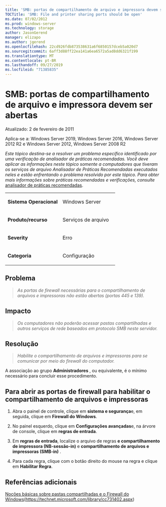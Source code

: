 ```yaml
---
title: 'SMB: portas de compartilhamento de arquivo e impressora devem ser abertas'
TOCTitle: 'SMB: File and printer sharing ports should be open'
ms.date: 07/02/2012
ms.prod: windows-server
ms.technology: storage
author: JasonGerend
manager: elizapo
ms.author: jgerend
ms.openlocfilehash: 22cd926fdb873538631a6f6850157dceb5a020d7
ms.sourcegitcommit: 6aff3d88ff22ea141a6ea6572a5ad8dd6321f199
ms.translationtype: MT
ms.contentlocale: pt-BR
ms.lasthandoff: 09/27/2019
ms.locfileid: "71385835"
---
```

# <a name="smb-file-and-printer-sharing-ports-should-be-open"></a>SMB: portas de compartilhamento de arquivo e impressora devem ser abertas


Atualizado: 2 de fevereiro de 2011

Aplica-se a: Windows Server 2019, Windows Server 2016, Windows Server 2012 R2 e Windows Server 2012, Windows Server 2008 R2

*Este tópico destina-se a resolver um problema específico identificado por uma verificação de analisador de práticas recomendadas. Você deve aplicar as informações neste tópico somente a computadores que tiveram os serviços de arquivo Analisador de Práticas Recomendadas executados neles e estão enfrentando o problema resolvido por este tópico. Para obter mais informações sobre práticas recomendadas e verificações, consulte* [analisador de práticas recomendadas](http://go.microsoft.com/fwlink/?linkid=122786%0d%0a).


<table>
<colgroup>
<col style="width: 50%" />
<col style="width: 50%" />
</colgroup>
<tbody>
<tr class="odd">
<td><p><strong>Sistema Operacional</strong></p></td>
<td><p>Windows Server</p></td>
</tr>
<tr class="even">
<td><p><strong>Produto/recurso</strong></p></td>
<td><p>Serviços de arquivo</p></td>
</tr>
<tr class="odd">
<td><p><strong>Severity</strong></p></td>
<td><p>Erro</p></td>
</tr>
<tr class="even">
<td><p><strong>Categoria</strong></p></td>
<td><p>Configuração</p></td>
</tr>
</tbody>
</table>

## <a name="issue"></a>Problema

> *As portas de firewall necessárias para o compartilhamento de arquivos e impressoras não estão abertas (portas 445 e 139).*

## <a name="impact"></a>Impacto

> *Os computadores não poderão acessar pastas compartilhadas e outros serviços de rede baseados em protocolo SMB neste servidor.*

## <a name="resolution"></a>Resolução

> *Habilite o compartilhamento de arquivos e impressoras para se comunicar por meio do firewall do computador.*

A associação ao grupo **Administradores** , ou equivalente, é o mínimo necessário para concluir esse procedimento.

## <a name="to-open-the-firewall-ports-to-enable-file-and-printer-sharing"></a>Para abrir as portas de firewall para habilitar o compartilhamento de arquivos e impressoras

1.  Abra o painel de controle, clique em **sistema e segurança**e, em seguida, clique em **Firewall do Windows**.

2.  No painel esquerdo, clique em **Configurações avançadas**e, na árvore de console, clique em **regras de entrada**.

3.  Em **regras de entrada**, localize o arquivo de regras **e compartilhamento de impressora (NB-sessão-in)** e **compartilhamento de arquivos e impressoras (SMB-in)** .

4.  Para cada regra, clique com o botão direito do mouse na regra e clique em **Habilitar Regra**.

## <a name="additional-references"></a>Referências adicionais

[Noções básicas sobre pastas compartilhadas e o Firewall do Windows](https://technet.microsoft.com/library/cc731402.aspx)(https://technet.microsoft.com/library/cc731402.aspx)

